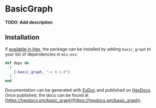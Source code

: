 # BasicGraph

**TODO: Add description**

## Installation

If [available in Hex](https://hex.pm/docs/publish), the package can be installed
by adding `basic_graph` to your list of dependencies in `mix.exs`:

```elixir
def deps do
  [
    {:basic_graph, "~> 0.1.0"}
  ]
end
```

Documentation can be generated with [ExDoc](https://github.com/elixir-lang/ex_doc)
and published on [HexDocs](https://hexdocs.pm). Once published, the docs can
be found at [https://hexdocs.pm/basic_graph](https://hexdocs.pm/basic_graph).

